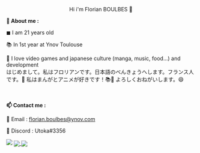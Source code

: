 <p align = "center">Hi i'm Florian BOULBES 👋</p>

<b>📌 About me :</b>

◼ I am 21 years old

📚 In 1st year at Ynov Toulouse

💖 I love video games and japanese culture (manga, music, food...) and development
</br>
はじめまして。私はフロリアンです。日本語のべんきょうへします。フランス人です。🧑
私はまんがとアニメが好きです！📚🎥
よろしくおねがいします。😄

</br>

<b>📫 Contact me :</b>

📧 Email : florian.boulbes@ynov.com

💬 Discord : Utoka#3356


<img src="https://media1.giphy.com/media/xUNd9YbZxUobLqOKhW/giphy.gif?cid=ecf05e475dbxd6flmbgpelv8pxxpt3q9e2k1ntk10sv6tiw2&rid=giphy.gif&ct=g">

<a href="https://github.com/anuraghazra/github-readme-stats">
  <img align="center" src="https://github-readme-stats.vercel.app/api?username=UtokaSan&theme=omni" />
</a>

<a href="https://github.com/anuraghazra/github-readme-stats">
  <img align="center" src="https://github-readme-stats.vercel.app/api/top-langs/?username=UtokaSan&langs_count=8&theme=omni" />
</a>
